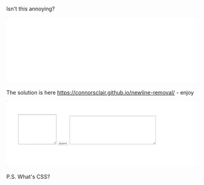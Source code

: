 Isn't this annoying? 

![Example of where this app would be useful](usecasedemo.gif)

The solution is here https://connorsclair.github.io/newline-removal/ - enjoy

![Demo](solution.gif)

P.S. What's CSS?
